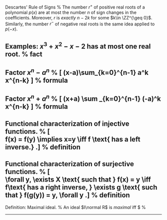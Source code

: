Descartes' Rule of Signs
%
The number $r^+$ of positive real roots of a polynomial $p(x)$ are at most the number $n$ of sign changes in the coefficients.
Moreover, $r$ is *exactly* $n-2k$ for some $k\in \ZZ^{\geq 0}$.
Similarly, the number $r^-$ of negative real roots is the same idea applied to $p(-x)$.

Examples: $x^3 + x^2 - x - 2$ has at most one real root.
%
fact
---

Factor $x^n - a^n$
%
\[
(x-a)\sum_{k=0}^{n-1} a^k x^{n-k}
\]
%
formula
---

Factor $x^n + a^n$
%
\[
(x+a) \sum _{k=0}^{n-1} (-a)^k x^{n-k}
\]
%
formula
---

Functional characterization of injective functions.
%
\[  
f(x) = f(y) \implies x=y \iff f \text{ has a left inverse.}
.\]
%
definition
---

Functional characterization of surjective functions.
%
\[  
\forall y, \exists X \text{ such that } f(x) = y \iff f\text{ has a right inverse, } \exists g \text{ such that } f(g(y)) = y\, \forall y
.\]
%
definition
---

Definition: Maximal ideal.
%
An ideal $I\normal R$ is *maximal* iff $
%

---

